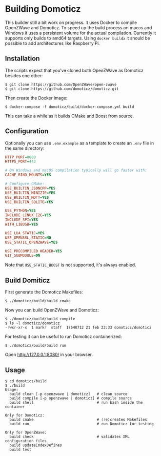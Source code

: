# Building Domoticz

This builder still a bit work on progress. It uses Docker to compile OpenZWave and Domoticz. To speed up the build process on macos and Windows it uses a persistent volume for the actual compilation. Currently it supports only builds to amd64 targets. Using `docker buildx` it should be possible to add architectures like Raspberry Pi.



## Installation

The scripts expect that you've cloned both OpenZWave as Domoticz besides one other:

```shell
$ git clone https://github.com/OpenZWave/open-zwave
$ git clone https://github.com/domoticz/domoticz.git
```

Then create the Docker image:

```shell
$ docker-compose -f domoticz/build/docker-compose.yml build
```

This can take a while as it builds CMake and Boost from source. 



## Configuration

Optionally you can use `.env.example` as a template to create an `.env` file in the same directory:

```ini
HTTP_PORT=8080
HTTPS_PORT=443

# On Windows and macOS compilation typically will go faster with:
CACHE_BIND_MOUNTS=YES

# Configure CMake:
USE_BUILTIN_JSONCPP=YES
USE_BUILTIN_MINIZIP=YES
USE_BUILTIN_MQTT=YES
USE_BUILTIN_SQLITE=YES

USE_PYTHON=YES
INCLUDE_LINUX_I2C=YES
INCLUDE_SPI=YES
WITH_LIBUSB=YES

USE_LUA_STATIC=YES
USE_OPENSSL_STATIC=NO
USE_STATIC_OPENZWAVE=YES

USE_PRECOMPILED_HEADER=YES
GIT_SUBMODULE=ON
```

Note that `USE_STATIC_BOOST` is not supported, it's always enabled.



## Build Domiticz

First generate the Domoticz Makefiles:

```shell
$ ./domoticz/build/build cmake
```

Now you can build OpenZWave and Domoticz:

```shell
$ ./domoticz/build/build compile
$ ls -l domoticz/domoticz
-rwxr-xr-x  1 markr  staff  17540712 21 feb 23:33 domoticz/domoticz
```

For testing it can be useful to run Domoticz containerized:

```shell
$ ./domoticz/build/build run
```

Open http://127.0.0.1:8080/ in your browser.



## Usage

```shell
$ cd domoticz/build 
$ ./build
Usage:
  build clean [-p openzwave | domoticz]   # clean source
  build compile [-p openzwave | domoticz] # compile source
  build shell                             # run bash inside the container

Only for Domoticz:
  build cmake                             # (re)creates Makefiles
  build run                               # run Domoticz for testing

Only for OpenZWave:
  build check                             # validates XML configuration files
  build updateIndexDefines
  build test
```

